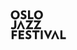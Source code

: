 <svg xmlns="http://www.w3.org/2000/svg" fill="none" viewBox="0 0 89 47" width="89px" height="47px">
  <path fill="currentColor" d="M79.807 46.175h8.753v-2.914h-5.556V32.305h-3.197v13.87Zm-8.102-13.994 6.519 14.01H74.87l-.807-1.995-2.591-6.327-1.397 3.335-1.01 2.462-1.039 2.51h-3.26l6.52-13.995h.418Zm-4.873.155-6.612 13.98h-.372L53.252 32.32h3.678l3.15 7.496 3.151-7.48h3.6ZM51.39 4.518c.34.906.514 1.867.511 2.836 0 .982-.17 1.948-.527 2.852a6.705 6.705 0 0 1-1.46 2.26 6.828 6.828 0 0 1-2.265 1.512 7.438 7.438 0 0 1-2.918.545 7.46 7.46 0 0 1-2.902-.56 6.41 6.41 0 0 1-3.617-3.772 7.977 7.977 0 0 1-.48-2.837c0-.982.154-1.948.527-2.852a6.612 6.612 0 0 1 1.462-2.275A6.578 6.578 0 0 1 41.968.73a7.839 7.839 0 0 1 5.82 0c.832.345 1.583.86 2.205 1.512a6.52 6.52 0 0 1 1.412 2.275m-2.95 2.836a5.476 5.476 0 0 0-.263-1.714 4.088 4.088 0 0 0-.745-1.371 3.447 3.447 0 0 0-1.133-.873 3.48 3.48 0 0 0-4.144.888c-.332.4-.585.86-.745 1.356a5.426 5.426 0 0 0-.264 1.714c0 .592.078 1.17.264 1.715.155.514.404.966.745 1.371a3.448 3.448 0 0 0 2.646 1.244 3.433 3.433 0 0 0 2.647-1.244 4.23 4.23 0 0 0 .745-1.34c.18-.553.27-1.132.263-1.715m-.077 24.967h3.197v13.87h-3.213l.016-13.87Zm.62-15.974.078.358-6.844 10.582h6.611v2.945H37.126l-.093-.358 6.86-10.582H37.53v-2.96l11.485.015Zm-2.638 15.958-.015 2.961h-4.144v10.91h-3.228l.015-10.91-4.144-.015V32.32l11.516.015ZM36.77 11.344v2.96h-8.753V.373h3.243v10.972h5.51Zm-.62 5.018.092.359-6.86 10.581h6.628v2.946H24.275l-.093-.359 6.845-10.581h-6.364l.016-2.962 11.47.016Zm-2.903 24.514a4.63 4.63 0 0 1-.155 2.852 3.93 3.93 0 0 1-.916 1.372 4.45 4.45 0 0 1-1.536.966 5.937 5.937 0 0 1-2.173.358 10.674 10.674 0 0 1-3.632-.872 6.808 6.808 0 0 1-1.024-.546l.9-2.93c.573.412 1.2.742 1.862.982a5.879 5.879 0 0 0 2.018.374c.559 0 .962-.125 1.195-.358a1.17 1.17 0 0 0 .357-.857 1.76 1.76 0 0 0-.078-.5 1.245 1.245 0 0 0-.357-.482 3.987 3.987 0 0 0-.76-.514c-.31-.156-.745-.359-1.273-.577a8.106 8.106 0 0 1-1.552-.826 4.601 4.601 0 0 1-1.009-.95 3.31 3.31 0 0 1-.543-1.092 3.94 3.94 0 0 1-.17-1.2 3.722 3.722 0 0 1 1.226-2.758c.442-.4.959-.707 1.52-.904a6.061 6.061 0 0 1 3.244-.234c.692.115 1.37.308 2.018.577.25.114.488.25.714.405l-.807 2.883a6.541 6.541 0 0 0-1.46-.78l-.806-.264a3.03 3.03 0 0 0-.776-.093c-.59 0-1.009.109-1.273.342a1.026 1.026 0 0 0-.372.78c-.002.2.046.398.14.576.1.188.243.348.418.468.249.156.497.296.776.405l1.087.499c.569.232 1.115.52 1.63.857.387.265.729.576 1.024.95.255.324.445.694.558 1.091M25.455 8.928a4.697 4.697 0 0 1-.155 2.852 3.975 3.975 0 0 1-.916 1.403 4.468 4.468 0 0 1-1.537.935 5.937 5.937 0 0 1-2.173.374 10.246 10.246 0 0 1-2.452-.42 9.943 9.943 0 0 1-1.18-.468 6.885 6.885 0 0 1-1.024-.546l.885-2.914a8.523 8.523 0 0 0 1.863.982 5.874 5.874 0 0 0 2.017.374c.559 0 .962-.125 1.195-.359a1.168 1.168 0 0 0 .373-.873c0-.17-.032-.339-.093-.498a1.277 1.277 0 0 0-.357-.483 3.88 3.88 0 0 0-.745-.499c-.415-.213-.84-.405-1.273-.577a8.103 8.103 0 0 1-1.552-.826 4.54 4.54 0 0 1-1.009-.966 3.402 3.402 0 0 1-.559-1.09 4.39 4.39 0 0 1-.155-1.2 3.66 3.66 0 0 1 1.21-2.76A4.5 4.5 0 0 1 19.34.482 6.462 6.462 0 0 1 22.6.248a8.657 8.657 0 0 1 1.986.576c.254.114.498.25.73.406l-.808 2.883a7.315 7.315 0 0 0-1.459-.78 6.775 6.775 0 0 0-.807-.249 2.667 2.667 0 0 0-.776-.109c-.59 0-1.024.11-1.273.343a1.012 1.012 0 0 0-.372.78c0 .202.031.404.124.576.106.188.255.348.435.467.248.156.496.296.776.405l1.086.5c.574.233 1.118.529 1.63.856.388.265.73.577 1.024.935.248.327.432.697.543 1.091m-8.613 7.294 6.502 14.01h-3.352l-.807-1.995-2.592-6.327-1.397 3.335h.016l-1.009 2.462-1.055 2.494h-3.26l6.519-13.995.435.016Zm4.95 16.099v2.96h-5.54v2.463h5.044v2.805h-5.044v2.712h5.54v2.93h-8.753V32.32h8.753ZM14.187 4.487c.338.912.507 1.879.497 2.852 0 .966-.155 1.932-.528 2.836a6.72 6.72 0 0 1-1.443 2.26 6.843 6.843 0 0 1-2.25 1.511 7.5 7.5 0 0 1-2.95.546 7.422 7.422 0 0 1-2.902-.546 6.424 6.424 0 0 1-2.209-1.507 6.457 6.457 0 0 1-1.407-2.28 8.378 8.378 0 0 1-.481-2.836 7.774 7.774 0 0 1 .527-2.836 6.627 6.627 0 0 1 1.46-2.284A6.594 6.594 0 0 1 4.751.7 7.577 7.577 0 0 1 7.669.154c.993 0 1.97.172 2.886.561a6.502 6.502 0 0 1 3.632 3.771Zm-2.949 2.836a5.43 5.43 0 0 0-.248-1.73 4.057 4.057 0 0 0-.745-1.356A3.478 3.478 0 0 0 7.59 3.001a3.465 3.465 0 0 0-2.654 1.236c-.332.4-.584.861-.745 1.356a5.444 5.444 0 0 0-.264 1.73c0 .577.093 1.169.264 1.714.16.5.414.965.745 1.372.31.374.714.685 1.164.904a3.432 3.432 0 0 0 4.144-.904c.326-.41.578-.875.745-1.372a5.83 5.83 0 0 0 .264-1.714m-.668 24.998v2.96H5.03v3.055h4.765v2.82H5.03v5.035H1.833V32.32h8.753ZM9.298 16.33v9.086c0 .7-.077 1.402-.264 2.057a3.964 3.964 0 0 1-.838 1.59c-.423.457-.95.805-1.536 1.012a6.494 6.494 0 0 1-2.328.359 7.576 7.576 0 0 1-1.987-.25 7.73 7.73 0 0 1-1.785-.748l.994-2.665c.398.249.833.433 1.288.546a5.38 5.38 0 0 0 1.397.187c.651 0 1.133-.203 1.412-.592.295-.405.434-.982.434-1.777V16.33h3.213Z"/>
</svg>